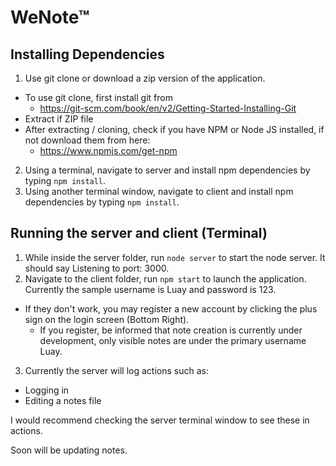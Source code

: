 # WeNote™
## Installing Dependencies
1) Use git clone or download a zip version of the application.
- To use git clone, first install git from
  - https://git-scm.com/book/en/v2/Getting-Started-Installing-Git
- Extract if ZIP file
- After extracting / cloning, check if you have NPM or Node JS installed, if not download them from here:
  - https://www.npmjs.com/get-npm
2) Using a terminal, navigate to server and install npm dependencies by typing `npm install`.
3) Using another terminal window, navigate to client and install npm dependencies by typing `npm install`.

## Running the server and client (Terminal)
1) While inside the server folder, run `node server` to start the node server. It should say Listening to port: 3000.
2) Navigate to the client folder, run `npm start` to launch the application. Currently the sample username is Luay and password is 123.
- If they don't work, you may register a new account by clicking the plus sign on the login screen (Bottom Right).
  - If you register, be informed that note creation is currently under development, only visible notes are under the primary username Luay.
3) Currently the server will log actions such as:
  - Logging in
  - Editing a notes file

I would recommend checking the server terminal window to see these in actions.

Soon will be updating notes.
